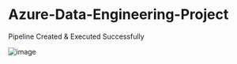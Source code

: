 # Azure-Data-Engineering-Project

Pipeline Created & Executed Successfully

![image](https://github.com/user-attachments/assets/3d3c7666-ad47-43ad-b40d-5b07757e1269)

